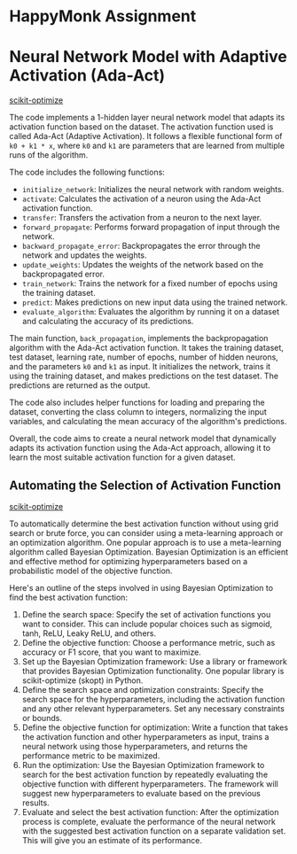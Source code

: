 # HappyMonk Assignment
# Neural Network Model with Adaptive Activation (Ada-Act)
[scikit-optimize](https://scikit-optimize.github.io/stable/)

The code implements a 1-hidden layer neural network model that adapts its activation function based on the dataset. The activation function used is called Ada-Act (Adaptive Activation). It follows a flexible functional form of `k0 + k1 * x`, where `k0` and `k1` are parameters that are learned from multiple runs of the algorithm.

The code includes the following functions:
- `initialize_network`: Initializes the neural network with random weights.
- `activate`: Calculates the activation of a neuron using the Ada-Act activation function.
- `transfer`: Transfers the activation from a neuron to the next layer.
- `forward_propagate`: Performs forward propagation of input through the network.
- `backward_propagate_error`: Backpropagates the error through the network and updates the weights.
- `update_weights`: Updates the weights of the network based on the backpropagated error.
- `train_network`: Trains the network for a fixed number of epochs using the training dataset.
- `predict`: Makes predictions on new input data using the trained network.
- `evaluate_algorithm`: Evaluates the algorithm by running it on a dataset and calculating the accuracy of its predictions.

The main function, `back_propagation`, implements the backpropagation algorithm with the Ada-Act activation function. It takes the training dataset, test dataset, learning rate, number of epochs, number of hidden neurons, and the parameters `k0` and `k1` as input. It initializes the network, trains it using the training dataset, and makes predictions on the test dataset. The predictions are returned as the output.

The code also includes helper functions for loading and preparing the dataset, converting the class column to integers, normalizing the input variables, and calculating the mean accuracy of the algorithm's predictions.

Overall, the code aims to create a neural network model that dynamically adapts its activation function using the Ada-Act approach, allowing it to learn the most suitable activation function for a given dataset.

## Automating the Selection of Activation Function
[scikit-optimize](https://scikit-optimize.github.io/stable/)

To automatically determine the best activation function without using grid search or brute force, you can consider using a meta-learning approach or an optimization algorithm. One popular approach is to use a meta-learning algorithm called Bayesian Optimization. Bayesian Optimization is an efficient and effective method for optimizing hyperparameters based on a probabilistic model of the objective function.

Here's an outline of the steps involved in using Bayesian Optimization to find the best activation function:
1. Define the search space: Specify the set of activation functions you want to consider. This can include popular choices such as sigmoid, tanh, ReLU, Leaky ReLU, and others.
2. Define the objective function: Choose a performance metric, such as accuracy or F1 score, that you want to maximize.
3. Set up the Bayesian Optimization framework: Use a library or framework that provides Bayesian Optimization functionality. One popular library is scikit-optimize (skopt) in Python.
4. Define the search space and optimization constraints: Specify the search space for the hyperparameters, including the activation function and any other relevant hyperparameters. Set any necessary constraints or bounds.
5. Define the objective function for optimization: Write a function that takes the activation function and other hyperparameters as input, trains a neural network using those hyperparameters, and returns the performance metric to be maximized.
6. Run the optimization: Use the Bayesian Optimization framework to search for the best activation function by repeatedly evaluating the objective function with different hyperparameters. The framework will suggest new hyperparameters to evaluate based on the previous results.
7. Evaluate and select the best activation function: After the optimization process is complete, evaluate the performance of the neural network with the suggested best activation function on a separate validation set. This will give you an estimate of its performance.
